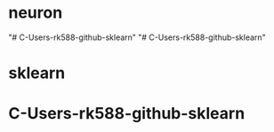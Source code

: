 # neuron
"# C-Users-rk588-github-sklearn" 
"# C-Users-rk588-github-sklearn" 
# sklearn
# C-Users-rk588-github-sklearn
